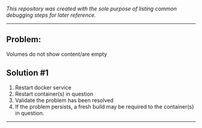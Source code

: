 *This repository was created with the sole purpose of listing common debugging steps for later reference.*

---

## Problem:

Volumes do not show content/are empty

## Solution #1

1. Restart docker service
2. Restart container(s) in question
3. Validate the problem has been resolved
4. If the problem persists, a fresh build may be required to the container(s) in question.

---
